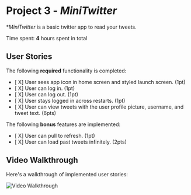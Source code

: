# Project 3 - *MiniTwitter*

**MiniTwitter* is a basic twitter app to read your tweets.

Time spent: **4** hours spent in total

## User Stories

The following **required** functionality is completed:

- [ X] User sees app icon in home screen and styled launch screen. (1pt)
- [ X] User can log in. (1pt)
- [ X] User can log out. (1pt)
- [ X] User stays logged in across restarts. (1pt)
- [ X] User can view tweets with the user profile picture, username, and tweet text. (6pts)

The following **bonus** features are implemented:

- [ X] User can pull to refresh. (1pt)
- [ X] User can load past tweets infinitely. (2pts)

## Video Walkthrough

Here's a walkthrough of implemented user stories:

<img src='https://imgur.com/a/ihJcABe.gif' title='Video Walkthrough' width='' alt='Video Walkthrough' />

